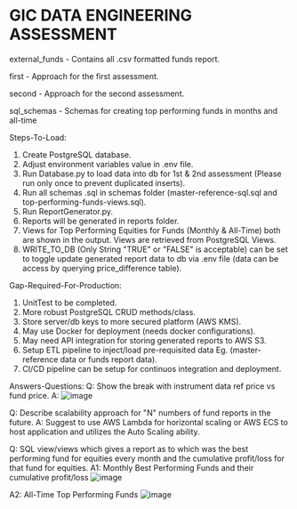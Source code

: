 # GIC DATA ENGINEERING ASSESSMENT

external_funds - Contains all .csv formatted funds report.

first - Approach for the first assessment.

second - Approach for the second assessment.

sql_schemas - Schemas for creating top performing funds in months and all-time

Steps-To-Load:
  1. Create PostgreSQL database.
  2. Adjust environment variables value in .env file.
  3. Run Database.py to load data into db for 1st & 2nd assessment (Please run only once to prevent duplicated inserts).
  4. Run all schemas .sql in schemas folder (master-reference-sql.sql and top-performing-funds-views.sql).
  5. Run ReportGenerator.py.
  6. Reports will be generated in reports folder.
  7. Views for Top Performing Equities for Funds (Monthly & All-Time) both are shown in the output. Views are retrieved from PostgreSQL Views.
  8. WRITE_TO_DB (Only String "TRUE" or "FALSE" is acceptable) can be set to toggle update generated report data to db via .env file (data can be access by querying price_difference table).


Gap-Required-For-Production:
  1. UnitTest to be completed.
  2. More robust PostgreSQL CRUD methods/class.
  3. Store server/db keys to more secured platform (AWS KMS).
  4. May use Docker for deployment (needs docker configurations).
  5. May need API integration for storing generated reports to AWS S3.
  6. Setup ETL pipeline to inject/load pre-requisited data Eg. (master-reference data or funds report data).
  7. CI/CD pipeline can be setup for continuos integration and deployment.

Answers-Questions:
  Q: Show the break with instrument data ref price vs fund price.
  A: ![image](https://github.com/user-attachments/assets/ec2d422c-fca5-4e06-aac1-2af6a57882fb)

  Q: Describe scalability approach for "N" numbers of fund reports in the future.
  A: Suggest to use AWS Lambda for horizontal scaling or AWS ECS to host application and utilizes the Auto Scaling ability.

  Q: SQL view/views which gives a report as to which was the best performing fund for equities every month and the cumulative profit/loss for that fund for equities.
  A1: Monthly Best Performing Funds and their cumulative profit/loss
  ![image](https://github.com/user-attachments/assets/f36bd0c4-19cf-4aeb-9ee1-e8dbfef1aeea)

  A2: All-Time Top Performing Funds
  ![image](https://github.com/user-attachments/assets/83fb4b52-89f6-438a-bb7d-054153002234)


  




